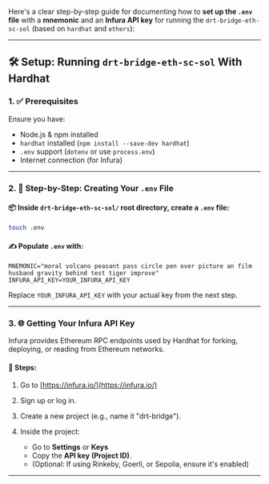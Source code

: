 Here's a clear step-by-step guide for documenting how to **set up the `.env` file** with a **mnemonic** and an **Infura API key** for running the `drt-bridge-eth-sc-sol` (based on `hardhat` and `ethers`):

---

## 🛠️ Setup: Running `drt-bridge-eth-sc-sol` With Hardhat

### 1. ✅ Prerequisites

Ensure you have:

* Node.js & npm installed
* `hardhat` installed (`npm install --save-dev hardhat`)
* `.env` support (`dotenv` or use `process.env`)
* Internet connection (for Infura)

---

### 2. 🧠 Step-by-Step: Creating Your `.env` File

#### 📦 Inside `drt-bridge-eth-sc-sol/` root directory, create a `.env` file:

```bash
touch .env
```

#### ✍️ Populate `.env` with:

```env
MNEMONIC="moral volcano peasant pass circle pen over picture an film husband gravity behind test tiger improve"
INFURA_API_KEY=YOUR_INFURA_API_KEY
```

Replace `YOUR_INFURA_API_KEY` with your actual key from the next step.

---

### 3. 🌐 Getting Your Infura API Key

Infura provides Ethereum RPC endpoints used by Hardhat for forking, deploying, or reading from Ethereum networks.

#### 🔧 Steps:

1. Go to [https://infura.io/](https://infura.io/)
2. Sign up or log in.
3. Create a new project (e.g., name it "drt-bridge").
4. Inside the project:

   * Go to **Settings** or **Keys**
   * Copy the **API key (Project ID)**.
   * (Optional: If using Rinkeby, Goerli, or Sepolia, ensure it's enabled)

---



